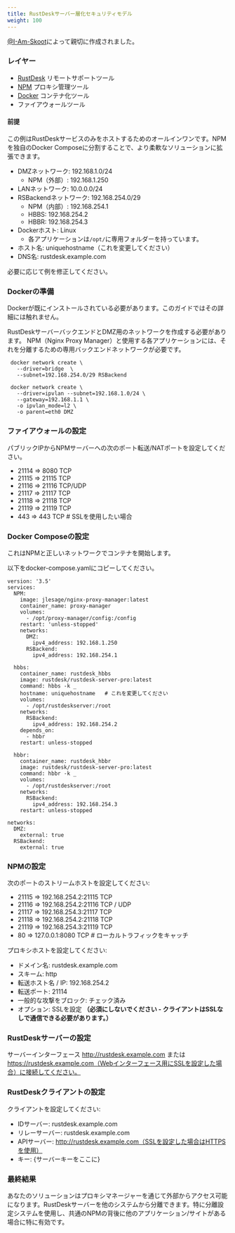 ```yaml
---
title: RustDeskサーバー層化セキュリティモデル
weight: 100
---
```


[@I-Am-Skoot](https://github.com/I-Am-Skoot/RustDeskNPMDocker/commits?author=I-Am-Skoot)によって親切に作成されました。

### レイヤー
- [RustDesk](https://github.com/rustdesk/rustdesk) リモートサポートツール
- [NPM](https://nginxproxymanager.com/) プロキシ管理ツール
- [Docker](https://www.docker.com) コンテナ化ツール
- ファイアウォールツール

#### 前提
この例はRustDeskサービスのみをホストするためのオールインワンです。NPMを独自のDocker Composeに分割することで、より柔軟なソリューションに拡張できます。
- DMZネットワーク: 192.168.1.0/24
  - NPM（外部）: 192.168.1.250
- LANネットワーク: 10.0.0.0/24
- RSBackendネットワーク: 192.168.254.0/29
  - NPM（内部）: 192.168.254.1
  - HBBS: 192.168.254.2
  - HBBR: 192.168.254.3
- Dockerホスト: Linux
  - 各アプリケーションは`/opt/`に専用フォルダーを持っています。
- ホスト名: uniquehostname（これを変更してください）
- DNS名: rustdesk.example.com

必要に応じて例を修正してください。

### Dockerの準備
Dockerが既にインストールされている必要があります。このガイドではその詳細には触れません。

RustDeskサーバーバックエンドとDMZ用のネットワークを作成する必要があります。
NPM（Nginx Proxy Manager）と使用する各アプリケーションには、それを分離するための専用バックエンドネットワークが必要です。

```
 docker network create \
   --driver=bridge  \
   --subnet=192.168.254.0/29 RSBackend

 docker network create \
   --driver=ipvlan --subnet=192.168.1.0/24 \
   --gateway=192.168.1.1 \
   -o ipvlan_mode=l2 \
   -o parent=eth0 DMZ
```

### ファイアウォールの設定
パブリックIPからNPMサーバーへの次のポート転送/NATポートを設定してください。
- 21114 => 8080 TCP
- 21115 => 21115 TCP
- 21116 => 21116 TCP/UDP
- 21117 => 21117 TCP
- 21118 => 21118 TCP
- 21119 => 21119 TCP
- 443 => 443 TCP  # SSLを使用したい場合

### Docker Composeの設定
これはNPMと正しいネットワークでコンテナを開始します。

以下をdocker-compose.yamlにコピーしてください。

```
version: '3.5'
services:
  NPM:
    image: jlesage/nginx-proxy-manager:latest
    container_name: proxy-manager
    volumes:
      - /opt/proxy-manager/config:/config
    restart: 'unless-stopped'
    networks:
      DMZ:
        ipv4_address: 192.168.1.250
      RSBackend:
        ipv4_address: 192.168.254.1

  hbbs:
    container_name: rustdesk_hbbs
    image: rustdesk/rustdesk-server-pro:latest
    command: hbbs -k _
    hostname: uniquehostname   # これを変更してください
    volumes:
      - /opt/rustdeskserver:/root
    networks:
      RSBackend:
        ipv4_address: 192.168.254.2
    depends_on:
      - hbbr
    restart: unless-stopped

  hbbr:
    container_name: rustdesk_hbbr
    image: rustdesk/rustdesk-server-pro:latest
    command: hbbr -k _
    volumes:
      - /opt/rustdeskserver:/root
    networks:
      RSBackend:
        ipv4_address: 192.168.254.3
    restart: unless-stopped

networks:
  DMZ:
    external: true
  RSBackend:
    external: true
```

### NPMの設定
次のポートのストリームホストを設定してください:
- 21115 => 192.168.254.2:21115 TCP
- 21116 => 192.168.254.2:21116 TCP / UDP
- 21117 => 192.168.254.3:21117 TCP
- 21118 => 192.168.254.2:21118 TCP
- 21119 => 192.168.254.3:21119 TCP
- 80 => 127.0.0.1:8080 TCP # ローカルトラフィックをキャッチ

プロキシホストを設定してください:
- ドメイン名: rustdesk.example.com
- スキーム: http
- 転送ホスト名 / IP: 192.168.254.2
- 転送ポート: 21114
- 一般的な攻撃をブロック: チェック済み
- オプション: SSLを設定 **（必須にしないでください - クライアントはSSLなしで通信できる必要があります。）**

### RustDeskサーバーの設定
サーバーインターフェース http://rustdesk.example.com または https://rustdesk.example.com（Webインターフェース用にSSLを設定した場合）に接続してください。

### RustDeskクライアントの設定
クライアントを設定してください:
- IDサーバー: rustdesk.example.com
- リレーサーバー: rustdesk.example.com
- APIサーバー: http://rustdesk.example.com（SSLを設定した場合はHTTPSを使用）
- キー: {サーバーキーをここに}

### 最終結果
あなたのソリューションはプロキシマネージャーを通じて外部からアクセス可能になります。RustDeskサーバーを他のシステムから分離できます。特に分離設定システムを使用し、共通のNPMの背後に他のアプリケーション/サイトがある場合に特に有効です。
